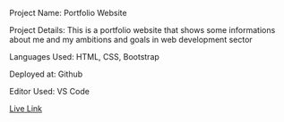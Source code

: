 Project Name: Portfolio Website

Project Details: This is a  portfolio website that shows some informations about me and my ambitions and goals in web development sector

Languages Used: HTML, CSS, Bootstrap

Deployed at: Github

Editor Used: VS Code

[Live Link](https://tanveer-99.github.io/portfolio-website/)
